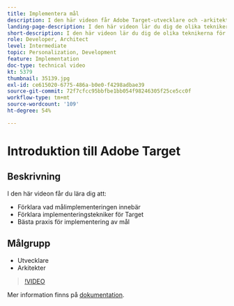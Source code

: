 ```yaml
---
title: Implementera mål
description: I den här videon får Adobe Target-utvecklare och -arkitekter en genomgång av att implementera Adobe Target. I den här videon lär du dig de olika teknikerna för att implementera Target och använder bästa praxis för att implementera Taget.
landing-page-description: I den här videon lär du dig de olika teknikerna för att implementera Target och använder bästa praxis för att implementera Taget.
short-description: I den här videon lär du dig de olika teknikerna för att implementera Target och använder bästa praxis för att implementera Taget.
role: Developer, Architect
level: Intermediate
topic: Personalization, Development
feature: Implementation
doc-type: technical video
kt: 5379
thumbnail: 35139.jpg
exl-id: ce615020-6775-486a-b0e0-f4298adbae39
source-git-commit: 72f7cfcc95bbfbe1bb054f98246305f25ce5cc0f
workflow-type: tm+mt
source-wordcount: '109'
ht-degree: 54%

---
```


# Introduktion till Adobe Target

## Beskrivning

I den här videon får du lära dig att:

* Förklara vad målimplementeringen innebär
* Förklara implementeringstekniker för Target
* Bästa praxis för implementering av mål

## Målgrupp

* Utvecklare
* Arkitekter

>[!VIDEO](https://video.tv.adobe.com/v/35139/?quality=12)

Mer information finns på [dokumentation](https://experienceleague.adobe.com/docs/target/using/implement-target/implementing-target.html?lang=en).
